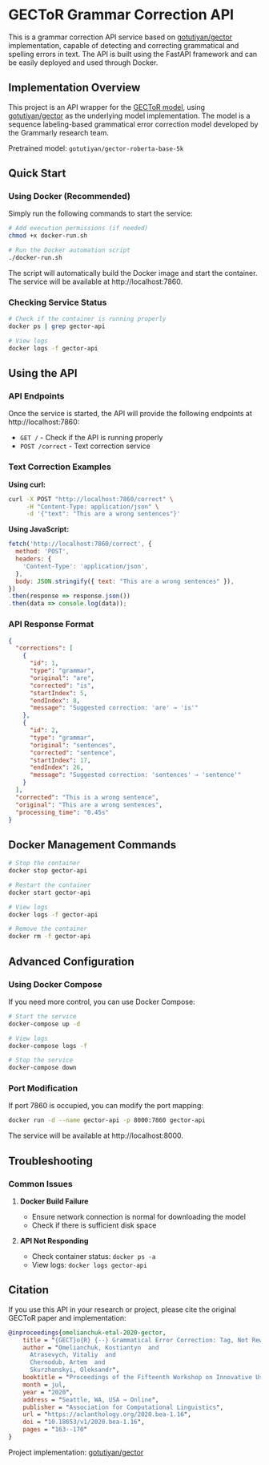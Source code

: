# GECToR Grammar Correction API

This is a grammar correction API service based on [gotutiyan/gector](https://github.com/gotutiyan/gector) implementation, capable of detecting and correcting grammatical and spelling errors in text. The API is built using the FastAPI framework and can be easily deployed and used through Docker.

## Implementation Overview

This project is an API wrapper for the [GECToR model](https://aclanthology.org/2020.bea-1.16.pdf), using [gotutiyan/gector](https://github.com/gotutiyan/gector) as the underlying model implementation. The model is a sequence labeling-based grammatical error correction model developed by the Grammarly research team.

Pretrained model: `gotutiyan/gector-roberta-base-5k`

## Quick Start

### Using Docker (Recommended)

Simply run the following commands to start the service:

```bash
# Add execution permissions (if needed)
chmod +x docker-run.sh

# Run the Docker automation script
./docker-run.sh
```

The script will automatically build the Docker image and start the container. The service will be available at http://localhost:7860.

### Checking Service Status

```bash
# Check if the container is running properly
docker ps | grep gector-api

# View logs
docker logs -f gector-api
```

## Using the API

### API Endpoints

Once the service is started, the API will provide the following endpoints at http://localhost:7860:

- `GET /` - Check if the API is running properly
- `POST /correct` - Text correction service

### Text Correction Examples

**Using curl:**

```bash
curl -X POST "http://localhost:7860/correct" \
     -H "Content-Type: application/json" \
     -d '{"text": "This are a wrong sentences"}'
```

**Using JavaScript:**

```javascript
fetch('http://localhost:7860/correct', {
  method: 'POST',
  headers: {
    'Content-Type': 'application/json',
  },
  body: JSON.stringify({ text: "This are a wrong sentences" }),
})
.then(response => response.json())
.then(data => console.log(data));
```

### API Response Format

```json
{
  "corrections": [
    {
      "id": 1,
      "type": "grammar",
      "original": "are",
      "corrected": "is",
      "startIndex": 5,
      "endIndex": 8,
      "message": "Suggested correction: 'are' → 'is'"
    },
    {
      "id": 2,
      "type": "grammar",
      "original": "sentences",
      "corrected": "sentence",
      "startIndex": 17,
      "endIndex": 26,
      "message": "Suggested correction: 'sentences' → 'sentence'"
    }
  ],
  "corrected": "This is a wrong sentence",
  "original": "This are a wrong sentences",
  "processing_time": "0.45s"
}
```

## Docker Management Commands

```bash
# Stop the container
docker stop gector-api

# Restart the container
docker start gector-api

# View logs
docker logs -f gector-api

# Remove the container
docker rm -f gector-api
```

## Advanced Configuration

### Using Docker Compose

If you need more control, you can use Docker Compose:

```bash
# Start the service
docker-compose up -d

# View logs
docker-compose logs -f

# Stop the service
docker-compose down
```

### Port Modification

If port 7860 is occupied, you can modify the port mapping:

```bash
docker run -d --name gector-api -p 8000:7860 gector-api
```

The service will be available at http://localhost:8000.

## Troubleshooting

### Common Issues

1. **Docker Build Failure**
   - Ensure network connection is normal for downloading the model
   - Check if there is sufficient disk space

2. **API Not Responding**
   - Check container status: `docker ps -a`
   - View logs: `docker logs gector-api`

## Citation

If you use this API in your research or project, please cite the original GECToR paper and implementation:

```bibtex
@inproceedings{omelianchuk-etal-2020-gector,
    title = "{GECT}o{R} {--} Grammatical Error Correction: Tag, Not Rewrite",
    author = "Omelianchuk, Kostiantyn  and
      Atrasevych, Vitaliy  and
      Chernodub, Artem  and
      Skurzhanskyi, Oleksandr",
    booktitle = "Proceedings of the Fifteenth Workshop on Innovative Use of NLP for Building Educational Applications",
    month = jul,
    year = "2020",
    address = "Seattle, WA, USA → Online",
    publisher = "Association for Computational Linguistics",
    url = "https://aclanthology.org/2020.bea-1.16",
    doi = "10.18653/v1/2020.bea-1.16",
    pages = "163--170"
}
```

Project implementation: [gotutiyan/gector](https://github.com/gotutiyan/gector)